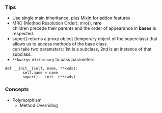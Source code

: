 ### Tips
* Use single main inheritance, plus Mixin for addon features 
* MRO (Method Resolution Order): mro(), __mro__  
  children precede their parents and the order of appearance in __bases__ is respected.
* super() returns a proxy object (temporary object of the superclass) that allows us to access methods of the base class.  
  can take two parameters: 1st is a subclass, 2nd is an instance of that subclass.
* `**kwargs dictionary` to pass parameters  
```
def __init__(self, name, **kwds):
        self.name = name
        super().__init__(**kwds)
```


### Concepts
* Polymorphism
  * Method Overriding
